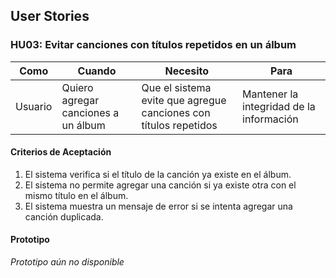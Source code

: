 ## User Stories

### HU03: Evitar canciones con títulos repetidos en un álbum

| **Como** | **Cuando** | **Necesito** | **Para** |
|----------|------------|---------------|----------|
| Usuario  | Quiero agregar canciones a un álbum | Que el sistema evite que agregue canciones con títulos repetidos | Mantener la integridad de la información |

#### Criterios de Aceptación
1. El sistema verifica si el título de la canción ya existe en el álbum.
2. El sistema no permite agregar una canción si ya existe otra con el mismo título en el álbum.
3. El sistema muestra un mensaje de error si se intenta agregar una canción duplicada.

#### Prototipo
*Prototipo aún no disponible*
